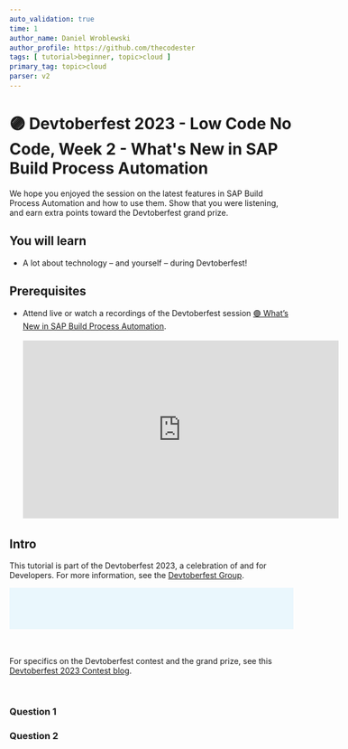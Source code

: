 ```yaml
---
auto_validation: true
time: 1
author_name: Daniel Wroblewski
author_profile: https://github.com/thecodester
tags: [ tutorial>beginner, topic>cloud ]
primary_tag: topic>cloud
parser: v2
---
```


# 🟣 Devtoberfest 2023 - Low Code No Code, Week 2 - What's New in SAP Build Process Automation 
<!-- description --> We hope you enjoyed the session on the latest features in SAP Build Process Automation and how to use them. Show that you were listening, and earn extra points toward the Devtoberfest grand prize.
 
## You will learn
- A lot about technology – and yourself – during Devtoberfest! 

## Prerequisites
- Attend live or watch a recordings of the Devtoberfest session [🟣 What’s New in SAP Build Process Automation](https://www.youtube.com/watch?v=Xlvuc0S5zec).&nbsp;<br>&nbsp;<br><iframe width="560" height="315" src="https://www.youtube.com/embed/Xlvuc0S5zec" frameborder="0" allowfullscreen></iframe>



## Intro
This tutorial is part of the Devtoberfest 2023, a celebration of and for Developers. For more information, see the [Devtoberfest Group](https://groups.community.sap.com/t5/devtoberfest/gh-p/Devtoberfest).

![Devtoberfest](devtoberfest-banner.gif)

&nbsp;

For specifics on the Devtoberfest contest and the grand prize, see this [Devtoberfest 2023 Contest blog](https://groups.community.sap.com/t5/devtoberfest-blog-posts/devtoberfest-2023-contest/ba-p/9357).

&nbsp;

### Question 1


### Question 2